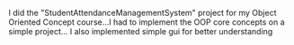 I did the "StudentAttendanceManagementSystem" project for my Object Oriented Concept course...I had to implement the OOP core concepts on a simple project... I also implemented simple gui for better understanding
